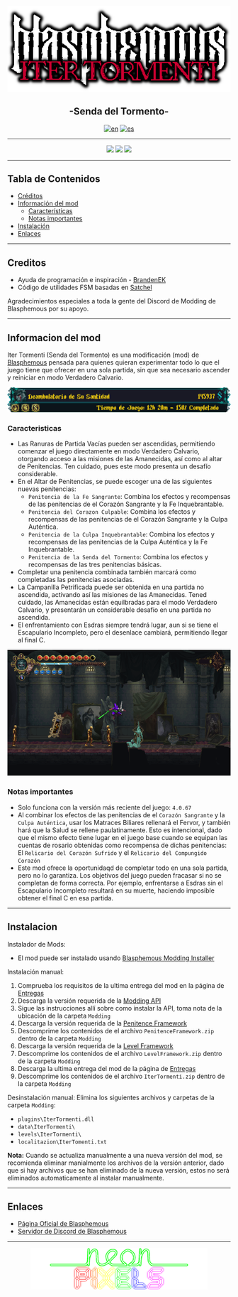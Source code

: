 <div align="center">  
  <img src="doc/img/IterTormenti_Logo.png" alt="Iter Tormenti">
  <h2 align="center">-Senda del Tormento-</h2>

[![en](https://img.shields.io/badge/lang-en-red.svg)](https://github.com/NeonPixels/blasphemous.iter-tormenti/blob/main/README.md)
[![es](https://img.shields.io/badge/lang-es-yellow.svg)](https://github.com/NeonPixels/blasphemous.iter-tormenti/blob/main/README.es.md) 

</div>

---

<div align="center">
  <img src="https://img.shields.io/github/v/release/NeonPixels/blasphemous.iter-tormenti?style=for-the-badge">
  <img src="https://img.shields.io/github/last-commit/NeonPixels/blasphemous.iter-tormenti?color=important&style=for-the-badge">
  <img src="https://img.shields.io/github/downloads/NeonPixels/blasphemous.iter-tormenti/total?color=success&style=for-the-badge">
</div>

---

## Tabla de Contenidos

- [Créditos](https://github.com/NeonPixels/blasphemous.iter-tormenti/blob/main/README.es.md#creditos)
- [Información del mod](https://github.com/NeonPixels/blasphemous.iter-tormenti/blob/main/README.es.md#informacion-del-mod)
  - [Características](https://github.com/NeonPixels/blasphemous.iter-tormenti/blob/main/README.es.md#caracteristicas)  
  - [Notas importantes](https://github.com/NeonPixels/blasphemous.iter-tormenti/blob/main/README.es.md#notas-importantes)
- [Instalación](https://github.com/NeonPixels/blasphemous.iter-tormenti/blob/main/README.es.md#instalacion)
- [Enlaces](https://github.com/NeonPixels/blasphemous.iter-tormenti/blob/main/README.es.md#enlaces)


---

## Creditos

- Ayuda de programación e inspiración - [BrandenEK](https://github.com/BrandenEK)
- Código de utilidades FSM basadas en [Satchel](https://github.com/PrashantMohta/Satchel)

Agradecimientos especiales a toda la gente del Discord de Modding de Blasphemous por su apoyo.

---

## Informacion del mod

Iter Tormenti (Senda del Tormento) es una modificación (mod) de [Blasphemous](https://thegamekitchen.com/blasphemous/) pensada para quienes quieran experimentar todo lo que el juego tiene que ofrecer en una sola partida, sin que sea necesario ascender y reiniciar en modo Verdadero Calvario.

<div align="center">
  <img src="doc/img/IterTormenti_FullCompletion.png" alt="Completado totalmente en una partida">
</div>

### Caracteristicas

- Las Ranuras de Partida Vacías pueden ser ascendidas, permitiendo comenzar el juego directamente en modo Verdadero Calvario, otorgando acceso a las misiones de las Amanecidas, así como al altar de Penitencias. Ten cuidado, pues este modo presenta un desafío considerable.
- En el Altar de Penitencias, se puede escoger una de las siguientes nuevas penitencias:
  - `Penitencia de la Fe Sangrante`: Combina los efectos y recompensas de las penitencias de el Corazón Sangrante y la Fe Inquebrantable.
  - `Penitencia del Corazon Culpable`: Combina los efectos y recompensas de las penitencias de el Corazón Sangrante y la Culpa Auténtica.
  - `Penitencia de la Culpa Inquebrantable`: Combina los efectos y recompensas de las penitencias de la Culpa Auténtica y la Fe Inquebrantable.
  - `Penitencia de la Senda del Tormento`: Combina los efectos y recompensas de las tres penitencias básicas.
- Completar una penitencia combinada también marcará como completadas las penitencias asociadas.
- La Campanilla Petrificada puede ser obtenida en una partida no ascendida, activando así las misiones de las Amanecidas. Tened cuidado, las Amanecidas están equilbradas para el modo Verdadero Calvario, y presentarán un considerable desafio en una partida no ascendida.
- El enfrentamiento con Esdras siempre tendrá lugar, aun si se tiene el Escapulario Incompleto, pero el desenlace cambiará, permitiendo llegar al final C.

<div align="center">
  <img src="doc/img/IterTormenti_DemoScreenshot.png" alt="Captura de pantalla de demostración">
</div>

### Notas importantes

- Solo funciona con la versión más reciente del juego: `4.0.67`
- Al combinar los efectos de las penitencias de el `Corazón Sangrante` y la `Culpa Auténtica`, usar los Matraces Biliares rellenará el Fervor, y también hará que la Salud se rellene paulatinamente. Esto es intencional, dado que el mismo efecto tiene lugar en el juego base cuando se equipan las cuentas de rosario obtenidas como recompensa de dichas penitencias: El `Relicario del Corazón Sufrido` y el `Relicario del Compungido Corazón`
- Este mod ofrece la oportunidaqd de completar todo en una sola partida, pero no lo garantiza. Los objetivos del juego pueden fracasar si no se completan de forma correcta. Por ejemplo, enfrentarse a Esdras sin el Escapulario Incompleto resultará en su muerte, haciendo imposible obtener el final C en esa partida.

---

## Instalacion

Instalador de Mods:
- El mod puede ser instalado usando [Blasphemous Modding Installer](https://github.com/BrandenEK/Blasphemous.Modding.Installer)

Instalación manual:
1. Comprueba los requisitos de la ultima entrega del mod en la página de [Entregas](https://github.com/NeonPixels/blasphemous.iter-tormenti/releases)
2. Descarga la versión requerida de la [Modding API](https://github.com/BrandenEK/Blasphemous-Modding-API/releases)
3. Sigue las instrucciones allí sobre como instalar la API, toma nota de la ubicación de la carpeta `Modding`
4. Descarga la versión requerida de la [Penitence Framework](https://github.com/BrandenEK/Blasphemous.Framework.Penitence/releases)
5. Descomprime los contenidos de el archivo `PenitenceFramework.zip` dentro de la carpeta `Modding`
6. Descarga la versión requerida de la [Level Framework](https://github.com/BrandenEK/Blasphemous.Framework.Levels/releases)
7. Descomprime los contenidos de el archivo `LevelFramework.zip` dentro de la carpeta `Modding`
8. Descarga la ultima entrega del mod de la página de [Entregas](https://github.com/NeonPixels/blasphemous.iter-tormenti/releases)
9. Descomprime los contenidos de el archivo `IterTormenti.zip` dentro de la carpeta `Modding`

Desinstalación manual:
Elimina los siguientes archivos y carpetas de la carpeta `Modding`:
- `plugins\IterTormenti.dll`
- `data\IterTormenti\`
- `levels\IterTormenti\`
- `localitazion\IterTomenti.txt`

<b>Nota:</b> Cuando se actualiza manualmente a una nueva versión del mod, se recomienda eliminar manialmente los archivos de la versión anterior, dado que si hay archivos que se han eliminado de la nueva versión, estos no será eliminados automaticamente al instalar manualmente.

---

## Enlaces

- [Página Oficial de Blasphemous](https://thegamekitchen.com/blasphemous/)
- [Servidor de Discord de Blasphemous](https://discord.gg/Blasphemous)

---

<div align="center">
  <img src="doc/img/neonpixels_logo.png" alt="Neon Pixels">
</div>
